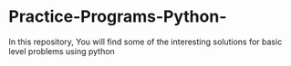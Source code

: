# Practice-Programs-Python-
In this repository, You will find some of the interesting solutions for basic level problems using python
